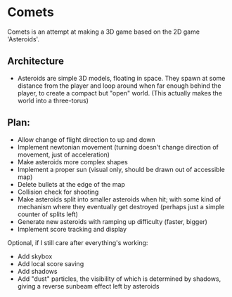 # Comets
Comets is an attempt at making a 3D game based on the 2D game 'Asteroids'.

## Architecture
- Asteroids are simple 3D models, floating in space. They spawn at some distance from the player and loop around when far enough behind the player, to create a compact but "open" world. (This actually makes the world into a three-torus)

## Plan:
- Allow change of flight direction to up and down
- Implement newtonian movement (turning doesn't change direction of movement, just of acceleration)
- Make asteroids more complex shapes
- Implement a proper sun (visual only, should be drawn out of accessible map)
- Delete bullets at the edge of the map
- Collision check for shooting
- Make asteroids split into smaller asteroids when hit; with some kind of mechanism where they eventually get destroyed (perhaps just a simple counter of splits left)
- Generate new asteroids with ramping up difficulty (faster, bigger)
- Implement score tracking and display

Optional, if I still care after everything's working:
- Add skybox
- Add local score saving
- Add shadows
- Add "dust" particles, the visibility of which is determined by shadows, giving a reverse sunbeam effect left by asteroids
